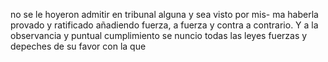 no se le hoyeron admitir en tribunal alguna y sea visto por mis- ma haberla provado y ratificado añadiendo fuerza, a fuerza y contra a contrario. Y a la observancia y puntual cumplimiento se nuncio todas las leyes fuerzas y depeches de su favor con la que